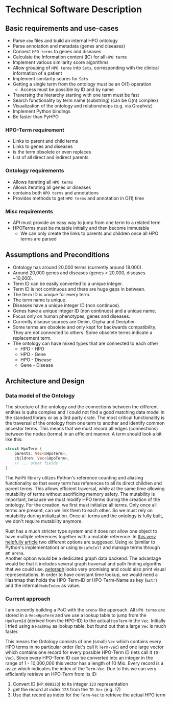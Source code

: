 # Technical Software Description

## Basic requirements and use-cases

- Parse `obo` files and build an internal HPO ontology
- Parse annotation and metadata (genes and diseases)
- Connect `HPO terms` to genes and diseases
- Calculate the Information content (IC) for all `HPO terms`
- Implement various similarity score algorithms
- Allow grouping of `HPO terms` into `Sets`, corresponding with the clinical information of a patient
- Implement similarity scores for `Sets`
- Getting a single term from the ontology must be an O(1) operation
    - Access must be possible by ID and by name
- Traversing the hierarchy starting with one term must be fast
- Search functionality by term name (substring) (can be O(n) complex)
- Visualization of the ontology and relationshoips (e.g. via Graphviz)
- Implement Python bindings
- Be faster than PyHPO

### HPO-Term requirement

- Links to parent and child terms
- Links to genes and diseases
- is the term obsolete or even replaces
- List of all direct and indirect parents

### Ontology requirements

- Allows iterating all `HPO terms`
- Allows iterating all genes or diseases
- contains both `HPO terms` and annotations
- Provides methods to get `HPO terms` and annotation in O(1) time

### Misc requirements

- API must provide an easy way to jump from one term to a related term
- HPOTerms must be mutable initially and then become immutable
    - We can only create the links to parents and children once all HPO terms are parsed

## Assumptions and Preconditions

- Ontology has around 20,000 terms (currently around 18.000).
- Around 20,000 genes and diseases (genes < 20,000, diseases ~10,000).
- Term ID can be easily converted to a unique integer.
- Term ID is not continuous and there are huge gaps in between.
- The term ID is unique for every term.
- The term name is unique.
- Diseases have a unique integer ID (non continuos).
- Genes have a unique integer ID (non continuos) and a unique name.
- Focus only on human phenotypes, genes and diseases.
- Currently disease sources are Omim, Orpha and Decipher.
- Some terms are obsolete and only kept for backwards compatibility. They are not connected to others. Some obsolete terms indicate a replacement term.
- The ontology can have mixed types that are connected to each other
    - HPO - HPO
    - HPO - Gene
    - HPO - Disease
    - Gene - Disease

## Architecture and Design

### Data model of the Ontology
The structure of the ontology and the connections between the different entities is quite complex and I could not find a good matching data model in the standard library or as a 3rd party crate.
The most critical functionality is the traversal of the ontology from one term to another and identify common ancestor terms. This means that we must record all edges (connections) between the nodes (terms) in an efficient manner. A term should look a bit like this:

```rust
struct HpoTerm {
    parents: Vec<&HpoTerm>,
    children: Vec<&HpoTerm>,
    // ... other fields
}
```

The `PyHPO` library utilzes Python's reference counting and aliasing functionality so that every term has references to all its direct children and parent terms. This allows efficient traversal, while at the same time allowing mutability of terms without sacrificing memory safety.
The mutability is important, because we must modify HPO terms during the creation of the ontology. For the creation, we first must initialize all terms. Only once all terms are present, can we link them to each other. So we must rely on mutability during initialization. Once all terms and the ontology is fully built, we don't require mutability anymore.

Rust has a much stricter type system and it does not allow one object to have multiple references together with a mutable reference.
In [this very helpfully article](https://github.com/nrc/r4cppp/blob/master/graphs/README.md) two different options are suggesed. Using `Rc` (similar to Python's implementation) or using `UnsafeCell` and manage terms through an `arena`.  
Another option would be a dedicated graph data backend. The advantage would be that it includes several graph traversal and path finding algoriths that we could use. [petgraph](https://docs.rs/petgraph/latest/petgraph/index.html) looks very promising and could also print visual representations. In order to have constant time lookup, we would need a Hashmap that holds the HPO-Term-ID or HPO-Term-Name as key (`&str`) and the internal `NodeIndex` as value.


### Current approach

I am currently building a PoC with the `arena`-like approach. All `HPO terms` are stored in a `Vec<HpoTerm` and we use a lookup table to jump from the `HpoTermId` (derived from the HPO-ID) to the actual `HpoTerm` in the `Vec`. Initially I tried using a `HashMap` as lookup table, but found out that a large `Vec` is much faster.

This means the Ontology consists of one (small) `Vec` which contains every HPO terms in no particular order (let's call it `Term-Vec`) and one large vector which contains one record for every possible HPO-Term ID (lets call it `ID-Vec`). Since every HPO-Term ID can be converted into an integer in the range of 1 - 10,000,000 this vector has a length of 10 Mio. Every record is a usize which indicates the index of the `Term-Vec`. Due to this we can very efficiently retrieve an HPO-Term from its ID:

1. Convert ID (`HP:000123`) to its integer `123` representation
2. get the record at index `123` from the `ID-Vec` (e.g: 17)
3. Use that record as index for the `Term-Vec` to retrieve the actual HPO term